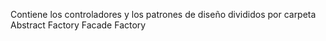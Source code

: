 Contiene los controladores y los patrones de diseño divididos por carpeta
Abstract Factory
Facade
Factory